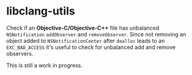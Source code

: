 libclang-utils
==============
Check if an **Objective-C/Objective-C++** file has unbalanced `NSNotification` `addObserver` and `removeObserver`. Since not removing an object added to `NSNotificationCenter` after `dealloc` leads to an `EXC_BAD_ACCESS` it's useful to check for unbalanced add and remove observers. 

This is still a work in progress.
